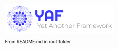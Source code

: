 <img src="./media/logotype.svg" alt="YAF, Yet Another Framework" style="height: 95px"/>

From README.md in root folder